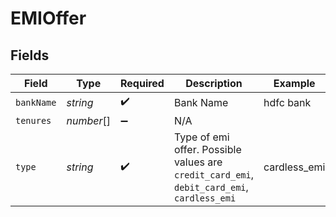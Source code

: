 # EMIOffer


## Fields

| Field                                                                                      | Type                                                                                       | Required                                                                                   | Description                                                                                | Example                                                                                    |
| ------------------------------------------------------------------------------------------ | ------------------------------------------------------------------------------------------ | ------------------------------------------------------------------------------------------ | ------------------------------------------------------------------------------------------ | ------------------------------------------------------------------------------------------ |
| `bankName`                                                                                 | *string*                                                                                   | :heavy_check_mark:                                                                         | Bank Name                                                                                  | hdfc bank                                                                                  |
| `tenures`                                                                                  | *number*[]                                                                                 | :heavy_minus_sign:                                                                         | N/A                                                                                        |                                                                                            |
| `type`                                                                                     | *string*                                                                                   | :heavy_check_mark:                                                                         | Type of emi offer. Possible values are `credit_card_emi`, `debit_card_emi`, `cardless_emi` | cardless_emi                                                                               |